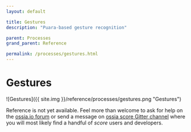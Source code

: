 ```yaml
---
layout: default

title: Gestures
description: "Puara-based gesture recognition"

parent: Processes
grand_parent: Reference

permalink: /processes/gestures.html
---
```

# Gestures

![Gestures]({{ site.img }}/reference/processes/gestures.png "Gestures") 

Reference is not yet available. Feel more than welcome to ask for help on the [ossia.io forum](https://forum.ossia.io) or send a message on [ossia score Gitter channel](https://gitter.im/ossia/score) where you will most likely find a handful of *score* users and developers.
